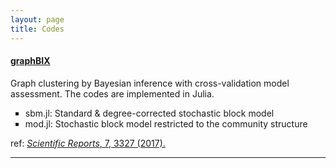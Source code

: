 ```yaml
---
layout: page
title: Codes
---
```


<section class="archive">
<h4><a href="https://github.com/tatsuro-kawamoto/graphBIX">graphBIX</a></h4>
<p>Graph clustering by Bayesian inference with cross-validation model assessment. The codes are implemented in Julia.</p>
<ul style="list-style-type:square;">
  <li>sbm.jl: Standard & degree-corrected stochastic block model</li>
  <li>mod.jl: Stochastic block model restricted to the community structure</li>
</ul>
ref: <a href="https://www.nature.com/articles/s41598-017-03623-x" target="_blank"><i>Scientific Reports</i>, 7, 3327 (2017).</a>
</section>

---
